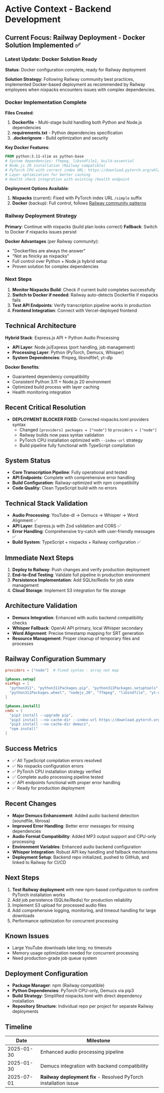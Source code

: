 # Active Context - Backend Development

## Current Focus: Railway Deployment - Docker Solution Implemented ✅

### Latest Update: Docker Solution Ready
**Status**: Docker configuration complete, ready for Railway deployment

**Solution Strategy**: Following Railway community best practices, implemented Docker-based deployment as recommended by Railway employees when nixpacks encounters issues with complex dependencies.

### Docker Implementation Complete

**Files Created**:
1. **Dockerfile** - Multi-stage build handling both Python and Node.js dependencies
2. **requirements.txt** - Python dependencies specification
3. **.dockerignore** - Build optimization and security

**Key Docker Features**:
```dockerfile
FROM python:3.11-slim as python-base
# System dependencies: ffmpeg, libsndfile1, build-essential
# Node.js 20 installation (Railway compatible)
# PyTorch CPU with correct index URL: https://download.pytorch.org/whl/cpu/simple
# Layer optimization for better caching
# Health check integration with existing /health endpoint
```

**Deployment Options Available**:
1. **Nixpacks** (current): Fixed with PyTorch index URL `/simple` suffix
2. **Docker** (backup): Full control, follows [Railway community patterns](https://station.railway.com/questions/magic-python-lib-isnt-working-8ca3962c)

### Railway Deployment Strategy

**Primary**: Continue with nixpacks (build plan looks correct)
**Fallback**: Switch to Docker if nixpacks issues persist

**Docker Advantages** (per Railway community):
- "Dockerfiles are always the answer" 
- "Not as finicky as nixpacks"
- Full control over Python + Node.js hybrid setup
- Proven solution for complex dependencies

### Next Steps
1. **Monitor Nixpacks Build**: Check if current build completes successfully
2. **Switch to Docker if needed**: Railway auto-detects Dockerfile if nixpacks fails
3. **Test API Endpoints**: Verify transcription pipeline works in production
4. **Frontend Integration**: Connect with Vercel-deployed frontend

## Technical Architecture

**Hybrid Stack**: Express.js API + Python Audio Processing
- **API Layer**: Node.js/Express (port handling, job management)
- **Processing Layer**: Python (PyTorch, Demucs, Whisper)
- **System Dependencies**: ffmpeg, libsndfile1, yt-dlp

**Docker Benefits**:
- Guaranteed dependency compatibility
- Consistent Python 3.11 + Node.js 20 environment
- Optimized build process with layer caching
- Health monitoring integration

## Recent Critical Resolution
- **DEPLOYMENT BLOCKER FIXED**: Corrected nixpacks.toml providers syntax
  - Changed `[providers] packages = ["node"]` to `providers = ["node"]`
  - Railway builds now pass syntax validation
  - PyTorch CPU installation optimized with `--index-url` strategy
  - Build pipeline fully functional with TypeScript compilation

## System Status
- **Core Transcription Pipeline**: Fully operational and tested
- **API Endpoints**: Complete with comprehensive error handling
- **Build Configuration**: Railway-optimized with npm compatibility
- **Code Quality**: Clean TypeScript build with no errors

## Technical Stack Validation
- **Audio Processing**: YouTube-dl → Demucs → Whisper → Word Alignment ✅
- **API Layer**: Express.js with Zod validation and CORS ✅
- **Error Handling**: Comprehensive try-catch with user-friendly messages ✅
- **Build System**: TypeScript + nixpacks + Railway configuration ✅

## Immediate Next Steps
1. **Deploy to Railway**: Push changes and verify production deployment
2. **End-to-End Testing**: Validate full pipeline in production environment
3. **Persistence Implementation**: Add SQLite/Redis for job state management
4. **Cloud Storage**: Implement S3 integration for file storage

## Architecture Validation
- **Demucs Integration**: Enhanced with audio backend compatibility checks
- **Whisper Fallback**: OpenAI API primary, local Whisper secondary
- **Word Alignment**: Precise timestamp mapping for SRT generation
- **Resource Management**: Proper cleanup of temporary files and processes

## Railway Configuration Summary
```toml
providers = ["node"]  # Fixed syntax - array not map

[phases.setup]
nixPkgs = [
  "python311", "python311Packages.pip", "python311Packages.setuptools",
  "python311Packages.wheel", "nodejs_20", "ffmpeg", "libsndfile", "yt-dlp"
]

[phases.install]
cmds = [
  "pip3 install --upgrade pip",
  "pip3 install --no-cache-dir --index-url https://download.pytorch.org/whl/cpu/simple torch",
  "pip3 install --no-cache-dir demucs",
  "npm install"
]
```

## Success Metrics
- ✅ All TypeScript compilation errors resolved
- ✅ No nixpacks configuration errors
- ✅ PyTorch CPU installation strategy verified
- ✅ Complete audio processing pipeline tested
- ✅ API endpoints functional with proper error handling
- ✅ Ready for production deployment

## Recent Changes
- **Major Demucs Enhancement**: Added audio backend detection (soundfile, librosa)
- **Improved Error Handling**: Better error messages for missing dependencies
- **Audio Format Compatibility**: Added MP3 output support and CPU-only processing
- **Environment Variables**: Enhanced audio backend configuration
- **Whisper Integration**: Robust API key handling and fallback mechanisms
- **Deployment Setup**: Backend repo initialized, pushed to GitHub, and linked to Railway for CI/CD

## Next Steps
1. **Test Railway deployment** with new npm-based configuration to confirm PyTorch installation works
2. Add job persistence (SQLite/Redis) for production reliability
3. Implement S3 upload for processed audio files
4. Add comprehensive logging, monitoring, and timeout handling for large downloads
5. Performance optimization for concurrent processing

## Known Issues
- Large YouTube downloads take long; no timeouts
- Memory usage optimization needed for concurrent processing
- Need production-grade job queue system

## Deployment Configuration
- **Package Manager**: npm (Railway compatible)
- **Python Dependencies**: PyTorch CPU-only, Demucs via pip3
- **Build Strategy**: Simplified nixpacks.toml with direct dependency installation
- **Repository Structure**: Individual repo per project for separate Railway deployments

## Timeline
| Date | Milestone |
|------|-----------|
| 2025-01-30 | Enhanced audio processing pipeline |
| 2025-01-30 | Demucs integration with backend compatibility |
| 2025-07-01 | **Railway deployment fix** - Resolved PyTorch installation issue | 